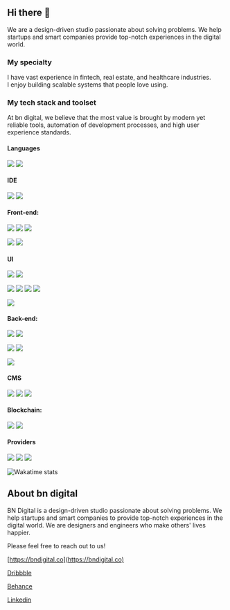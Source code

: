 ## Hi there 👋

We are a design-driven studio passionate about solving problems. We help startups and smart companies provide top-notch experiences in the digital world.

### My specialty

I have vast experience in fintech, real estate, and healthcare industries.  
I enjoy building scalable systems that people love using.

### My tech stack and toolset

At bn digital, we believe that the most value is brought by modern yet reliable tools, automation of development processes, and high user experience standards.

#### Languages

![](https://img.shields.io/badge/JavaScript-Language-informational?style=flat-square&logo=javascript&logoColor=white&color=F7DF1E)
![](https://img.shields.io/badge/TypeScript-Dialect-informational?style=flat-square&logo=typescript&logoColor=white&color=3178C6)

#### IDE

![](https://img.shields.io/badge/VS_Code-Editor-informational?style=flat-square&logo=visual-studio-code&logoColor=white&color=007ACC)
![](https://img.shields.io/badge/WebStorm-Editor-informational?style=flat-square&logo=webstorm&logoColor=white&color=000000)

#### Front-end:

![](https://img.shields.io/badge/React--informational?style=flat-square&logo=react&logoColor=white&color=61DAFB)
![](https://img.shields.io/badge/Angular--informational?style=flat-square&logo=angular&logoColor=white&color=DD0031)
![](https://img.shields.io/badge/Vue--informational?style=flat-square&logo=vuedotjs&logoColor=white&color=4FC08D)

![](https://img.shields.io/badge/Redux-State_Management-informational?style=flat-square&logo=redux&logoColor=white&color=764ABC)
![](https://img.shields.io/badge/Next.js-Framework-informational?style=flat-square&logo=next.js&logoColor=white&color=000000)

#### UI 

![](https://img.shields.io/badge/LESS-Dialect-informational?style=flat-square&logo=less&logoColor=white&color=1D365D)
![](https://img.shields.io/badge/SASS-Dialect-informational?style=flat-square&logo=sass&logoColor=white&color=C96E89)

![](https://img.shields.io/badge/Tailwind_CSS-Styling_Framework-informational?style=flat-square&logo=tailwind-css&logoColor=white&color=06B6D4)
![](https://img.shields.io/badge/Ant_Design-UI_Framework-informational?style=flat-square&logo=ant-design&logoColor=white&color=1890FF)
![](https://img.shields.io/badge/Material-UI_Framework-informational?style=flat-square&logo=mui&logoColor=white&color=007FFF)
![](https://img.shields.io/badge/NextUI-UI_Framework-informational?style=flat-square&logo=nextdotjs&logoColor=white&color=000000)

![](https://img.shields.io/badge/Storybook-UI_Toolkit-informational?style=flat-square&logo=storybook&logoColor=white&color=FF4785)

#### Back-end:

![](https://img.shields.io/badge/Node.js-Runtime_Environment-informational?style=flat-square&logo=node.js&logoColor=white&color=68A063)
![](https://img.shields.io/badge/Express.js-Server_Framework-informational?style=flat-square&logo=express&logoColor=white&color=000000)

![](https://img.shields.io/badge/FastAPI-API_Development-informational?style=flat-square&logo=fastapi&logoColor=white&color=009688)
![](https://img.shields.io/badge/GraphQL-API_Development-informational?style=flat-square&logo=graphql&logoColor=white&color=E10098)

![](https://img.shields.io/badge/Prisma-ORM-informational?style=flat-square&logo=prisma&logoColor=white&color=2D3748)

#### CMS 

![](https://img.shields.io/badge/Strapi-CMS-informational?style=flat-square&logo=strapi&logoColor=white&color=2E7D32)
![](https://img.shields.io/badge/Sanity-CMS-informational?style=flat-square&logo=sanity&logoColor=white&color=F7B500)
![](https://img.shields.io/badge/Contentful-CMS-informational?style=flat-square&logo=contentful&logoColor=white&color=1F6FEB)

#### Blockchain:

![](https://img.shields.io/badge/ethers.js-Library-informational?style=flat-square&logo=ethereum&logoColor=white&color=3C3C3D)
![](https://img.shields.io/badge/web3.js-Library-informational?style=flat-square&logo=ethereum&logoColor=white&color=0A0A0A)

#### Providers

![](https://img.shields.io/badge/Vercel-informational?style=flat-square&logo=vercel&logoColor=white&color=000000)
![](https://img.shields.io/badge/Digital_Ocean-informational?style=flat-square&logo=digitalocean&logoColor=white&color=007BFF)
![](https://img.shields.io/badge/AWS-informational?style=flat-square&logo=amazonaws&logoColor=white&color=FF9900)


![Wakatime stats](https://wakatime.com/share/@bb43d648-836f-4dfb-be67-6bdb6716f76d/a93efbac-cce0-4f38-8092-4de86cef3923.svg)

## About bn digital

BN Digital is a design-driven studio passionate about solving problems. We help startups and smart companies to provide top-notch experiences in the digital world. We are designers and engineers who make others' lives happier.

Please feel free to reach out to us!

[https://bndigital.co](https://bndigital.co)

[Dribbble](https://dribbble.com/bndigital)

[Behance](https://www.behance.net/bn_digital)

[Linkedin](https://www.linkedin.com/company/bndigital-llc)
